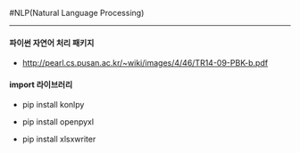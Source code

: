 #NLP(Natural Language Processing)

----
#### 파이썬 자연어 처리 패키지
  - http://pearl.cs.pusan.ac.kr/~wiki/images/4/46/TR14-09-PBK-b.pdf

#### import 라이브러리
  - pip install konlpy
  - pip install openpyxl

  - pip install xlsxwriter
